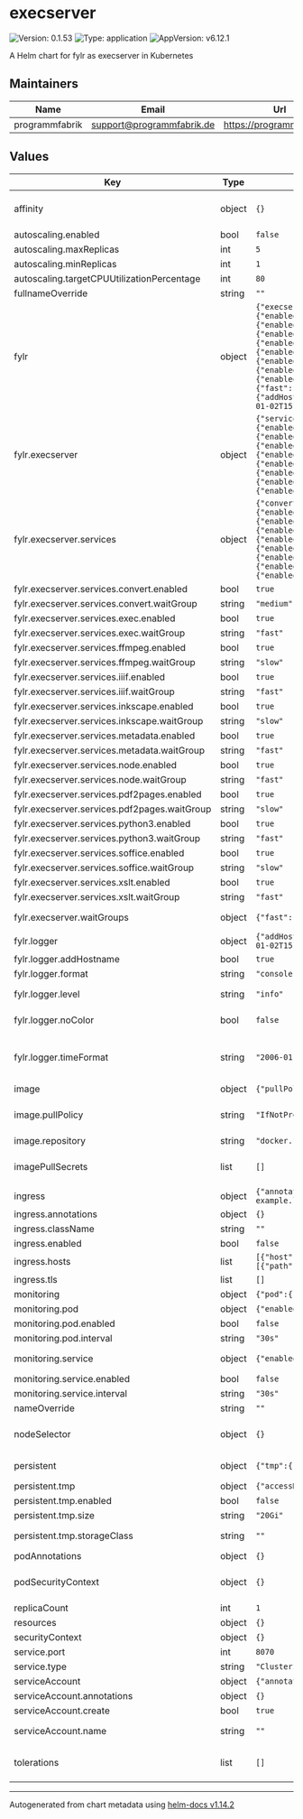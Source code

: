 # execserver

![Version: 0.1.53](https://img.shields.io/badge/Version-0.1.53-informational?style=flat-square) ![Type: application](https://img.shields.io/badge/Type-application-informational?style=flat-square) ![AppVersion: v6.12.1](https://img.shields.io/badge/AppVersion-v6.12.1-informational?style=flat-square)

A Helm chart for fylr as execserver in Kubernetes

## Maintainers

| Name | Email | Url |
| ---- | ------ | --- |
| programmfabrik | <support@programmfabrik.de> | <https://programmfabrik.de> |

## Values

| Key | Type | Default | Description |
|-----|------|---------|-------------|
| affinity | object | `{}` | The affinity settings to use. See https://kubernetes.io/docs/concepts/configuration/assign-pod-node/#affinity-and-anti-affinity |
| autoscaling.enabled | bool | `false` | Whether to create an HorizontalPodAutoscaler resource |
| autoscaling.maxReplicas | int | `5` | The maximum number of replicas |
| autoscaling.minReplicas | int | `1` | The minimum number of replicas |
| autoscaling.targetCPUUtilizationPercentage | int | `80` | The target CPU utilization percentage |
| fullnameOverride | string | `""` |  |
| fylr | object | `{"execserver":{"services":{"convert":{"enabled":true,"waitGroup":"medium"},"exec":{"enabled":true,"waitGroup":"fast"},"ffmpeg":{"enabled":true,"waitGroup":"slow"},"iiif":{"enabled":true,"waitGroup":"fast"},"inkscape":{"enabled":true,"waitGroup":"slow"},"metadata":{"enabled":true,"waitGroup":"fast"},"node":{"enabled":true,"waitGroup":"fast"},"pdf2pages":{"enabled":true,"waitGroup":"slow"},"python3":{"enabled":true,"waitGroup":"fast"},"soffice":{"enabled":true,"waitGroup":"slow"},"xslt":{"enabled":true,"waitGroup":"fast"}},"waitGroups":{"fast":10,"medium":6,"slow":2}},"logger":{"addHostname":true,"format":"console","level":"info","noColor":false,"timeFormat":"2006-01-02T15:04:05Z07:00"}}` | Application configuration |
| fylr.execserver | object | `{"services":{"convert":{"enabled":true,"waitGroup":"medium"},"exec":{"enabled":true,"waitGroup":"fast"},"ffmpeg":{"enabled":true,"waitGroup":"slow"},"iiif":{"enabled":true,"waitGroup":"fast"},"inkscape":{"enabled":true,"waitGroup":"slow"},"metadata":{"enabled":true,"waitGroup":"fast"},"node":{"enabled":true,"waitGroup":"fast"},"pdf2pages":{"enabled":true,"waitGroup":"slow"},"python3":{"enabled":true,"waitGroup":"fast"},"soffice":{"enabled":true,"waitGroup":"slow"},"xslt":{"enabled":true,"waitGroup":"fast"}},"waitGroups":{"fast":10,"medium":6,"slow":2}}` | Settings related to the execserver |
| fylr.execserver.services | object | `{"convert":{"enabled":true,"waitGroup":"medium"},"exec":{"enabled":true,"waitGroup":"fast"},"ffmpeg":{"enabled":true,"waitGroup":"slow"},"iiif":{"enabled":true,"waitGroup":"fast"},"inkscape":{"enabled":true,"waitGroup":"slow"},"metadata":{"enabled":true,"waitGroup":"fast"},"node":{"enabled":true,"waitGroup":"fast"},"pdf2pages":{"enabled":true,"waitGroup":"slow"},"python3":{"enabled":true,"waitGroup":"fast"},"soffice":{"enabled":true,"waitGroup":"slow"},"xslt":{"enabled":true,"waitGroup":"fast"}}` | Specify a set of services that should be executed by the execserver |
| fylr.execserver.services.convert.enabled | bool | `true` | Enable or disable the convert service |
| fylr.execserver.services.convert.waitGroup | string | `"medium"` | Specify the waitGroup the service should be executed in |
| fylr.execserver.services.exec.enabled | bool | `true` | Enable or disable the exec service |
| fylr.execserver.services.exec.waitGroup | string | `"fast"` | Specify the waitGroup the service should be executed in |
| fylr.execserver.services.ffmpeg.enabled | bool | `true` | Enable or disable the ffmpeg service |
| fylr.execserver.services.ffmpeg.waitGroup | string | `"slow"` | Specify the waitGroup the service should be executed in |
| fylr.execserver.services.iiif.enabled | bool | `true` | Enable or disable the iiif service |
| fylr.execserver.services.iiif.waitGroup | string | `"fast"` | Specify the waitGroup the service should be executed in |
| fylr.execserver.services.inkscape.enabled | bool | `true` | Enable or disable the inkscape service |
| fylr.execserver.services.inkscape.waitGroup | string | `"slow"` | Specify the waitGroup the service should be executed in |
| fylr.execserver.services.metadata.enabled | bool | `true` | Enable or disable the metadata service |
| fylr.execserver.services.metadata.waitGroup | string | `"fast"` | Specify the waitGroup the service should be executed in |
| fylr.execserver.services.node.enabled | bool | `true` | Enable or disable the node service |
| fylr.execserver.services.node.waitGroup | string | `"fast"` | Specify the waitGroup the service should be executed in |
| fylr.execserver.services.pdf2pages.enabled | bool | `true` | Enable or disable the pdf2pages service |
| fylr.execserver.services.pdf2pages.waitGroup | string | `"slow"` | Specify the waitGroup the service should be executed in |
| fylr.execserver.services.python3.enabled | bool | `true` | Enable or disable the python3 service |
| fylr.execserver.services.python3.waitGroup | string | `"fast"` | Specify the waitGroup the service should be executed in |
| fylr.execserver.services.soffice.enabled | bool | `true` | Enable or disable the soffice service |
| fylr.execserver.services.soffice.waitGroup | string | `"slow"` | Specify the waitGroup the service should be executed in |
| fylr.execserver.services.xslt.enabled | bool | `true` | Enable or disable the xslt service |
| fylr.execserver.services.xslt.waitGroup | string | `"fast"` | Specify the waitGroup the service should be executed in |
| fylr.execserver.waitGroups | object | `{"fast":10,"medium":6,"slow":2}` | Parallelism of the execserver define several groups with a different number of jobs running in parallel we expect a map[string]int |
| fylr.logger | object | `{"addHostname":true,"format":"console","level":"info","noColor":false,"timeFormat":"2006-01-02T15:04:05Z07:00"}` | Log settings |
| fylr.logger.addHostname | bool | `true` | add hostname to log output |
| fylr.logger.format | string | `"console"` | Set to "json" or "console". Default: "console" |
| fylr.logger.level | string | `"info"` | Set zerolog log level: trace, debug, info, warn, error, fatal, panic default to "info". |
| fylr.logger.noColor | bool | `false` | turn off color for zerolog's underlying ConsoleWriter format: "console" only. |
| fylr.logger.timeFormat | string | `"2006-01-02T15:04:05Z07:00"` | timeFormat is the Go representation to format the time in the log output. zerolog's time keeping resolution is always set to milliseconds by FYLR. Use "", "UNIXMS" or "UNIXMICRO" to output a unix timestamp (json format only). Defaults to "" |
| image | object | `{"pullPolicy":"IfNotPresent","repository":"docker.fylr.io/fylr/fylr"}` | The image to use for the execserver |
| image.pullPolicy | string | `"IfNotPresent"` | The image pull policy. See https://kubernetes.io/docs/concepts/containers/images/#updating-images |
| image.repository | string | `"docker.fylr.io/fylr/fylr"` | The image repository |
| imagePullSecrets | list | `[]` | Pull secrets for the image. Useful for private registries. See https://kubernetes.io/docs/tasks/configure-pod-container/pull-image-private-registry/ |
| ingress | object | `{"annotations":{},"className":"","enabled":false,"hosts":[{"host":"chart-example.local","paths":[{"path":"/","pathType":"ImplementationSpecific"}]}],"tls":[]}` | Ingress configuration |
| ingress.annotations | object | `{}` | The annotations of the ingress |
| ingress.className | string | `""` | The class of the ingress |
| ingress.enabled | bool | `false` | Enable ingress |
| ingress.hosts | list | `[{"host":"chart-example.local","paths":[{"path":"/","pathType":"ImplementationSpecific"}]}]` | The list of hosts to expose |
| ingress.tls | list | `[]` | The list of TLS secrets |
| monitoring | object | `{"pod":{"enabled":false,"interval":"30s"},"service":{"enabled":false,"interval":"30s"}}` | Whether to configure monitoring for the application |
| monitoring.pod | object | `{"enabled":false,"interval":"30s"}` | Whether to create a PodMonitor resource for Prometheus Operator |
| monitoring.pod.enabled | bool | `false` | Enable pod monitor |
| monitoring.pod.interval | string | `"30s"` | The interval at which metrics should be scraped |
| monitoring.service | object | `{"enabled":false,"interval":"30s"}` | Whether to create a ServiceMonitor resource for Prometheus Operator |
| monitoring.service.enabled | bool | `false` | Enable service monitor |
| monitoring.service.interval | string | `"30s"` | The interval at which metrics should be scraped |
| nameOverride | string | `""` |  |
| nodeSelector | object | `{}` | The node selector settings to use. See https://kubernetes.io/docs/concepts/configuration/assign-pod-node/#nodeselector |
| persistent | object | `{"tmp":{"accessModes":["ReadWriteOnce"],"enabled":false,"size":"20Gi","storageClass":""}}` | defines the storage settings in case /tmp needs to be keept across redeploy |
| persistent.tmp | object | `{"accessModes":["ReadWriteOnce"],"enabled":false,"size":"20Gi","storageClass":""}` | To make the /tmp fylr dir persistent across redeploy |
| persistent.tmp.enabled | bool | `false` | Wether to enable persistance for tmp dir or not |
| persistent.tmp.size | string | `"20Gi"` | size is the size of the disk to be claimed and used by fylr tmp dir. |
| persistent.tmp.storageClass | string | `""` | storageClass is the storage class of the file system. Check your kubernetes infrastructure for the available storage classes. |
| podAnnotations | object | `{}` | Pod annotations to add to the deployment. |
| podSecurityContext | object | `{}` | Pod Security Context. See https://kubernetes.io/docs/tasks/configure-pod-container/security-context/ |
| replicaCount | int | `1` |  |
| resources | object | `{}` | The resources to allocate to the pod |
| securityContext | object | `{}` |  |
| service.port | int | `8070` | The port on which to expose the service |
| service.type | string | `"ClusterIP"` | The type of service to create |
| serviceAccount | object | `{"annotations":{},"create":true,"name":""}` | Service account to be used by the pod |
| serviceAccount.annotations | object | `{}` | Annotations to add to the service account |
| serviceAccount.create | bool | `true` | Specifies whether a service account should be created |
| serviceAccount.name | string | `""` | The name of the service account to use. If not set and create is true, a name is generated using the fullname template |
| tolerations | list | `[]` | The tolerations settings to use. See https://kubernetes.io/docs/concepts/configuration/taint-and-toleration/ |

----------------------------------------------
Autogenerated from chart metadata using [helm-docs v1.14.2](https://github.com/norwoodj/helm-docs/releases/v1.14.2)
